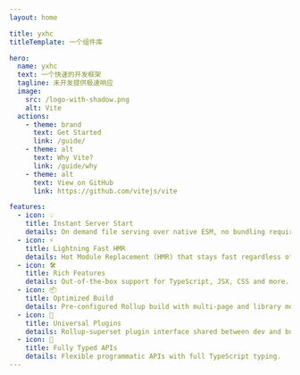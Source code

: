 ```yaml
---
layout: home

title: yxhc
titleTemplate: 一个组件库

hero:
  name: yxhc
  text: 一个快速的开发框架
  tagline: 未开发提供极速响应
  image:
    src: /logo-with-shadow.png
    alt: Vite
  actions:
    - theme: brand
      text: Get Started
      link: /guide/
    - theme: alt
      text: Why Vite?
      link: /guide/why
    - theme: alt
      text: View on GitHub
      link: https://github.com/vitejs/vite

features:
  - icon: 💡
    title: Instant Server Start
    details: On demand file serving over native ESM, no bundling required!
  - icon: ⚡️
    title: Lightning Fast HMR
    details: Hot Module Replacement (HMR) that stays fast regardless of app size.
  - icon: 🛠️
    title: Rich Features
    details: Out-of-the-box support for TypeScript, JSX, CSS and more.
  - icon: 📦
    title: Optimized Build
    details: Pre-configured Rollup build with multi-page and library mode support.
  - icon: 🔩
    title: Universal Plugins
    details: Rollup-superset plugin interface shared between dev and build.
  - icon: 🔑
    title: Fully Typed APIs
    details: Flexible programmatic APIs with full TypeScript typing.
---
```

